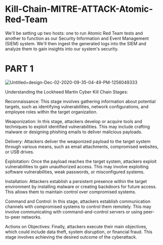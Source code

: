 # Kill-Chain-MITRE-ATTACK-Atomic-Red-Team

We'll be setting up two hosts: one to run Atomic Red Team tests and another to function as our Security Information and Event Management (SIEM) system. We'll then ingest the generated logs into the SIEM and analyze them to gain insights into our system's security.

# PART 1

![Untitled+design-Dec-02-2020-09-35-04-49-PM-1256049333](https://github.com/sharpleynate/Kill-Chain-MITRE-ATTACK-Atomic-Red-Team/assets/114451775/70174956-94d8-4261-896e-4b6833a3603a)


Understanding the Lockheed Martin Cyber Kill Chain Stages:

Reconnaissance: This stage involves gathering information about potential targets, such as identifying vulnerabilities, network configurations, and employee roles within the target organization.

Weaponization: In this stage, attackers develop or acquire tools and techniques to exploit identified vulnerabilities. This may include crafting malware or designing phishing emails to deliver malicious payloads.

Delivery: Attackers deliver the weaponized payload to the target system through various means, such as email attachments, compromised websites, or USB drives.

Exploitation: Once the payload reaches the target system, attackers exploit vulnerabilities to gain unauthorized access. This may involve exploiting software vulnerabilities, weak passwords, or misconfigured systems.

Installation: Attackers establish a persistent presence within the target environment by installing malware or creating backdoors for future access. This allows them to maintain control over compromised systems.

Command and Control: In this stage, attackers establish communication channels with compromised systems to control them remotely. This may involve communicating with command-and-control servers or using peer-to-peer networks.

Actions on Objectives: Finally, attackers execute their main objectives, which could include data theft, system disruption, or financial fraud. This stage involves achieving the desired outcome of the cyberattack.
